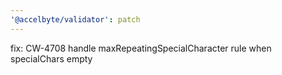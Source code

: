 ```yaml
---
'@accelbyte/validator': patch
---
```


fix: CW-4708 handle maxRepeatingSpecialCharacter rule when specialChars empty